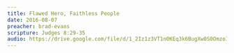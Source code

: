 ```yaml
---
title: Flawed Hero, Faithless People
date: 2016-08-07
preacher: brad-evans
scripture: Judges 8:29-35
audio: https://drive.google.com/file/d/1_2Iz1z3VT1n0KEq3k6BugXw0S0OmzoIM/view
---
```


